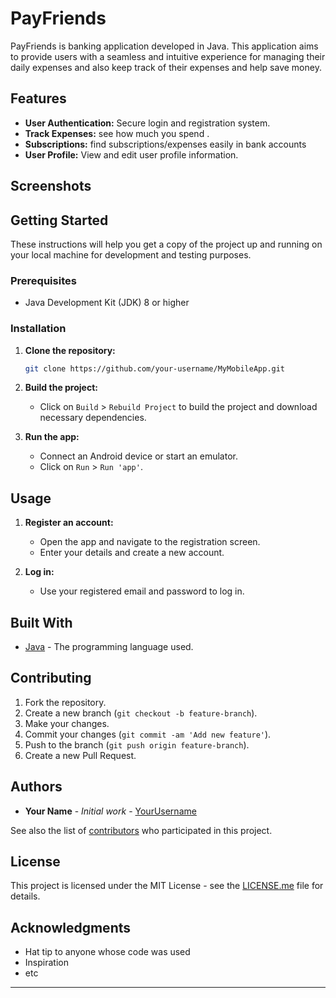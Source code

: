# PayFriends

PayFriends is banking application developed in Java. This application aims to provide users with a seamless and intuitive experience for managing their daily expenses and also keep track of their expenses and help save money.

## Features

- **User Authentication:** Secure login and registration system.
- **Track Expenses:** see how much you spend .
- **Subscriptions:** find subscriptions/expenses easily in bank accounts
- **User Profile:** View and edit user profile information.

## Screenshots

<!-- Add screenshots of your app here -->

## Getting Started

These instructions will help you get a copy of the project up and running on your local machine for development and testing purposes.

### Prerequisites

- Java Development Kit (JDK) 8 or higher

### Installation

1. **Clone the repository:**

   ```bash
   git clone https://github.com/your-username/MyMobileApp.git
   ```

2. **Build the project:**

   - Click on `Build` > `Rebuild Project` to build the project and download necessary dependencies.

3. **Run the app:**

   - Connect an Android device or start an emulator.
   - Click on `Run` > `Run 'app'`.

## Usage

1. **Register an account:**

   - Open the app and navigate to the registration screen.
   - Enter your details and create a new account.

2. **Log in:**

   - Use your registered email and password to log in.

## Built With

- [Java](https://www.java.com) - The programming language used.

## Contributing

1. Fork the repository.
2. Create a new branch (`git checkout -b feature-branch`).
3. Make your changes.
4. Commit your changes (`git commit -am 'Add new feature'`).
5. Push to the branch (`git push origin feature-branch`).
6. Create a new Pull Request.

## Authors

- **Your Name** - _Initial work_ - [YourUsername](https://github.com/your-username)

See also the list of [contributors](https://github.com/your-username/MyMobileApp/contributors) who participated in this project.

## License

This project is licensed under the MIT License - see the [LICENSE.me](LICENSE.md) file for details.

## Acknowledgments

- Hat tip to anyone whose code was used
- Inspiration
- etc

---
